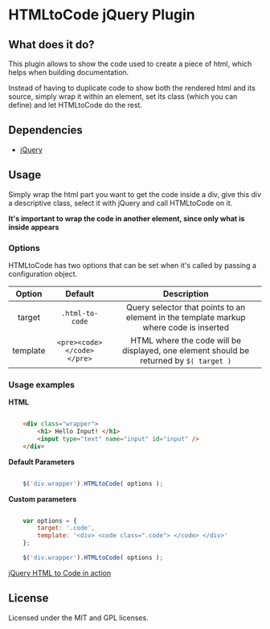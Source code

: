 # HTMLtoCode jQuery Plugin

## What does it do?

This plugin allows to show the code used to create a piece of html, which helps when building documentation.

Instead of having to duplicate code to show both the rendered html and its source, simply wrap it within an element, set its class (which you can define) and let HTMLtoCode do the rest.

## Dependencies

- [jQuery](https://jquery.com/)

## Usage

Simply wrap the html part you want to get the code inside a div, give this div a descriptive class, select it with jQuery and call HTMLtoCode on it.

**It's important to wrap the code in another element, since only what is inside appears**

### Options

HTMLtoCode has two options that can be set when it's called by passing a configuration object.

|Option    | Default                           | Description                                                                                  |
|:--------:|:---------------------------------:|:--------------------------------------------------------------------------------------------:|
| target   | ``` .html-to-code ```             | Query selector that points to an element in the template markup where code is inserted       |
| template | ``` <pre><code></code></pre> ```  | HTML where the code will be displayed, one element should be returned by ``` $( target ) ``` |

### Usage examples

**HTML**

```html

	<div class="wrapper">
		<h1> Hello Input! </h1>
		<input type="text" name="input" id="input" /> 
	</div>
```

**Default Parameters**

```javascript

	$('div.wrapper').HTMLtoCode( options );

```

**Custom parameters**

```javascript

	var options = {
		target: '.code',
		template: '<div> <code class=".code"> </code> </div>'
	};

	$('div.wrapper').HTMLtoCode( options );

```


[jQuery HTML to Code in action](http://daxx92.github.io/jquery-html-to-code/)

## License

Licensed under the MIT and GPL licenses.

